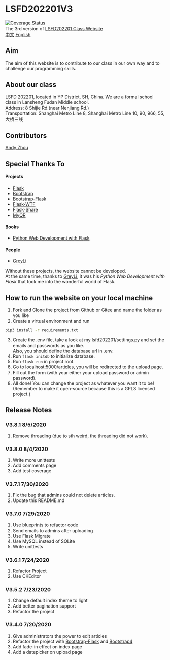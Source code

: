 # LSFD202201V3
[![Coverage Status](https://coveralls.io/repos/github/z-t-y/LSFD202201/badge.svg)](https://coveralls.io/github/z-t-y/LSFD202201)  
The 3rd version of [LSFD202201 Class Website](https://ls202201.pythonanywhere.com)  
[中文](./README_zh.md)
[English](./README.md)
## Aim

The aim of this website is to contribute to our class in our own way and to challenge our programming skills.

## About our class
LSFD 202201, located in YP District, SH, China. We are a formal school class in Lansheng Fudan Middle school.  
Address: 8 Shijie Rd.(near Nenjiang Rd.)  
Transportation: Shanghai Metro Line 8, Shanghai Metro Line 10, 90, 966, 55, 大桥三线
## Contributors

[Andy Zhou](https://github.com/z-t-y "ZTY")  

## Special Thanks To

#### Projects
- [Flask](https://github.com/pallets/flask)
- [Bootstrap](https://github.com/twbs/bootstrap)
- [Bootstrap-Flask](https://github.com/greyli/bootstrap-flask)
- [Flask-WTF](https://github.com/lepture/flask-wtf)
- [Flask-Share](https://github.com/greyli/flask-share)
- [MyQR](https://pypi.org/project/MyQR/)
#### Books
- [Python Web Development with Flask](https://helloflask.com)
#### People
- [GreyLi](https://greyli.com)

Without these projects, the website cannot be developed.  
At the same time, thanks to [GreyLi](https://greyli.com), it was his *Python Web Development with Flask*
that took me into the wonderful world of Flask.

## How to run the website on your local machine
1. Fork and Clone the project from Github or Gitee and name the folder as you like
2. Create a virtual environment and run
```bash
pip3 install -r requirements.txt
```
3. Create the .env file, take a look at my lsfd202201/settings.py and set the emails and passwords as you like.  
   Also, you should define the database url in .env.
4. Run `flask initdb` to initialize database.
5. Run `flask run` in project root.
6. Go to localhost:5000/articles, you will be redirected to the upload page.
7. Fill out the form (with your either your upload password or admin password).
8. All done! You can change the project as whatever you want it to be!  
(Remember to make it open-source because this is a GPL3 licensed project.)


## Release Notes
### V3.8.1 8/5/2020
1. Remove threading (due to sth weird, the threading did not work).

### V3.8.0 8/4/2020
1. Write more unittests
2. Add comments page
3. Add test coverage

### V3.7.1 7/30/2020
1. Fix the bug that admins could not delete articles.
2. Update this README.md

### V3.7.0 7/29/2020
1. Use blueprints to refactor code
2. Send emails to admins after uploading
3. Use Flask Migrate
4. Use MySQL instead of SQLite
5. Write unittests

### V3.6.1 7/24/2020
1. Refactor Project
2. Use CKEditor

### V3.5.2 7/23/2020
1. Change default index theme to light
2. Add better pagination support
3. Refactor the project

### V3.4.0 7/20/2020
1. Give administrators the power to edit articles
2. Refactor the project with [Bootstrap-Flask](https://github.com/greyli/bootstrap-flask) and [Bootstrap4](https://github.com/twbs/bootstrap)
3. Add fade-in effect on index page
4. Add a datepicker on upload page
